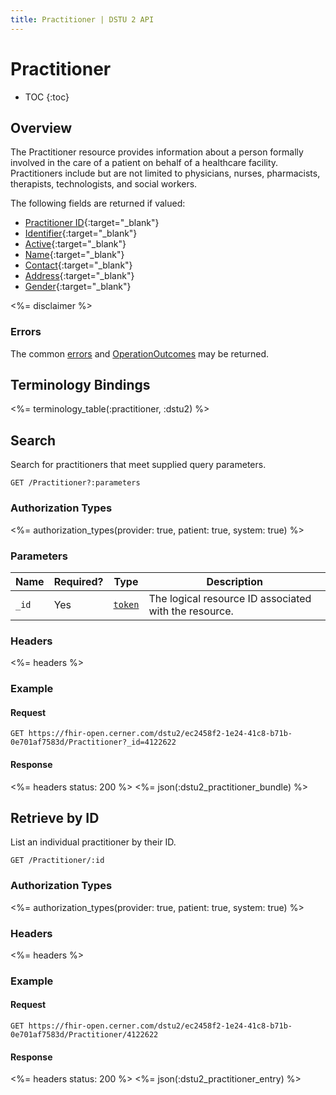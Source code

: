```yaml
---
title: Practitioner | DSTU 2 API
---
```


# Practitioner

* TOC
{:toc}

## Overview

The Practitioner resource provides information about a person formally involved in the care of a patient on behalf of a healthcare facility. Practitioners include but are not limited to physicians, nurses, pharmacists, therapists, technologists, and social workers.

The following fields are returned if valued:

  * [Practitioner ID](https://hl7.org/fhir/DSTU2/resource-definitions.html#Resource.id){:target="_blank"}
  * [Identifier](https://hl7.org/fhir/DSTU2/practitioner-definitions.html#Practitioner.identifier){:target="_blank"}
  * [Active](https://hl7.org/fhir/DSTU2/practitioner-definitions.html#Practitioner.active){:target="_blank"}
  * [Name](https://hl7.org/fhir/DSTU2/practitioner-definitions.html#Practitioner.name){:target="_blank"}
  * [Contact](https://hl7.org/fhir/DSTU2/practitioner-definitions.html#Practitioner.telecom){:target="_blank"}
  * [Address](https://hl7.org/fhir/DSTU2/practitioner-definitions.html#Practitioner.address){:target="_blank"}
  * [Gender](https://hl7.org/fhir/DSTU2/practitioner-definitions.html#Practitioner.gender){:target="_blank"}

<%= disclaimer %>

### Errors

The common [errors] and [OperationOutcomes] may be returned.

## Terminology Bindings

<%= terminology_table(:practitioner, :dstu2) %>

## Search

Search for practitioners that meet supplied query parameters.

    GET /Practitioner?:parameters

### Authorization Types

<%= authorization_types(provider: true, patient: true, system: true) %>

### Parameters

 Name  | Required? | Type      | Description
-------|-----------|-----------|-------------------------------------------------------
 `_id` | Yes       | [`token`] | The logical resource ID associated with the resource.

### Headers

<%= headers %>

### Example

#### Request

    GET https://fhir-open.cerner.com/dstu2/ec2458f2-1e24-41c8-b71b-0e701af7583d/Practitioner?_id=4122622

#### Response

<%= headers status: 200 %> <%= json(:dstu2_practitioner_bundle) %>

## Retrieve by ID

List an individual practitioner by their ID.

    GET /Practitioner/:id

### Authorization Types

<%= authorization_types(provider: true, patient: true, system: true) %>

### Headers

<%= headers %>

### Example

#### Request

    GET https://fhir-open.cerner.com/dstu2/ec2458f2-1e24-41c8-b71b-0e701af7583d/Practitioner/4122622

#### Response

<%= headers status: 200 %> <%= json(:dstu2_practitioner_entry) %>

[`token`]: http://hl7.org/fhir/DSTU2/search.html#token
[errors]: ../../#client-errors
[OperationOutcomes]: ../../#operation-outcomes
